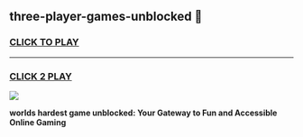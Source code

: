 
## three-player-games-unblocked 👋
<h3>
<a href="https://premium.freeplayer.one?title=three-player-games-unblocked&ref=14F">CLICK TO PLAY</a></h3>
<hr>

<h3>
<a href="https://premium.freeplayer.one?title=three-player-games-unblocked&ref=14F">CLICK 2 PLAY</a>
  
</h3>

<a href="https://premium.freeplayer.one?title=three-player-games-unblocked&ref=12F/"><img src="https://clearcache.store/games.png"></a>


**worlds hardest game unblocked: Your Gateway to Fun and Accessible Online Gaming**

